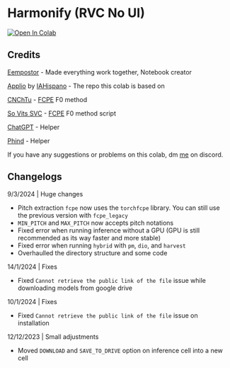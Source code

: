 # **Harmonify (RVC No UI)**

[![Open In Colab](https://colab.research.google.com/assets/colab-badge.svg)](https://colab.research.google.com/drive/1X8YR4Ruv7zzY8YAMPTfC7hkxqT_d4Q5d)



## **Credits**
[Eempostor](https://discordapp.com/users/818050831034613771) - Made everything work together, Notebook creator

[Applio](https://github.com/IAHispano/Applio-RVC-Fork) by [IAHispano](https://github.com/IAHispano) - The repo this colab is based on

[CNChTu](https://github.com/CNChTu) - [FCPE](https://github.com/CNChTu/FCPE) F0 method

[So Vits SVC](https://github.com/svc-develop-team/so-vits-svc) - [FCPE](https://github.com/CNChTu/FCPE) F0 method script

[ChatGPT](https://chat.openai.com/) - Helper

[Phind](https://www.phind.com/) - Helper

If you have any suggestions or problems on this colab, dm [me](https://discordapp.com/users/818050831034613771) on discord.

## **Changelogs**
9/3/2024 | Huge changes
- Pitch extraction `fcpe` now uses the `torchfcpe` library. You can still use the previous version with `fcpe_legacy`
- `MIN_PITCH` and `MAX_PITCH` now accepts pitch notations
- Fixed error when running inference without a GPU (GPU is still recommended as its way faster and more stable)
- Fixed error when running `hybrid` with `pm`, `dio`, and `harvest`
- Overhaulled the directory structure and some code

14/1/2024 | Fixes
- Fixed `Cannot retrieve the public link of the file` issue while downloading models from google drive

10/1/2024 | Fixes
- Fixed `Cannot retrieve the public link of the file` issue on installation

12/12/2023 | Small adjustments
- Moved `DOWNLOAD` and `SAVE_TO_DRIVE` option on inference cell into a new cell
